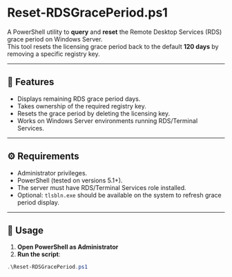 # Reset-RDSGracePeriod.ps1

A PowerShell utility to **query** and **reset** the Remote Desktop Services (RDS) grace period on Windows Server.  
This tool resets the licensing grace period back to the default **120 days** by removing a specific registry key.

---

## 📌 Features

- Displays remaining RDS grace period days.
- Takes ownership of the required registry key.
- Resets the grace period by deleting the licensing key.
- Works on Windows Server environments running RDS/Terminal Services.

---

## ⚙️ Requirements

- Administrator privileges.
- PowerShell (tested on versions 5.1+).
- The server must have RDS/Terminal Services role installed.
- Optional: `tlsbln.exe` should be available on the system to refresh grace period display.

---

## 🚀 Usage

1. **Open PowerShell as Administrator**
2. **Run the script**:

```powershell
.\Reset-RDSGracePeriod.ps1

